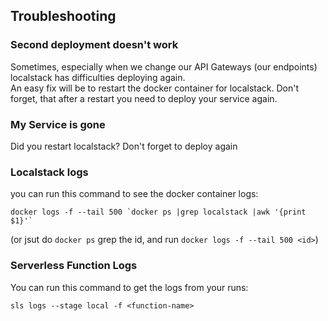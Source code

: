 
## Troubleshooting
### Second deployment doesn't work
Sometimes, especially when we change our API Gateways (our endpoints) localstack has difficulties deploying again.<br>
An easy fix will be to restart the docker container for localstack. Don't forget, that after a restart you need to deploy your service again.

### My Service is gone
Did you restart localstack? Don't forget to deploy again

### Localstack logs
you can run this command to see the docker container logs:
```shell
docker logs -f --tail 500 `docker ps |grep localstack |awk '{print $1}'`
```
(or jsut do `docker ps` grep the id, and run `docker logs -f --tail 500 <id>`)

### Serverless Function Logs
You can run this command to get the logs from your runs:
```shell
sls logs --stage local -f <function-name>
```